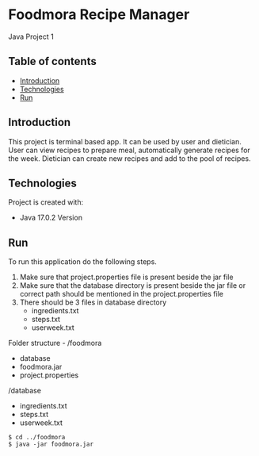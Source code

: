 # Foodmora Recipe Manager
Java Project 1

## Table of contents
* [Introduction](#introduction)
* [Technologies](#technologies)
* [Run](#run)

## Introduction
This project is terminal based app.
It can be used by user and dietician.
User can view recipes to prepare meal, automatically generate recipes for the week.
Dietician can create new recipes and add to the pool of recipes.

## Technologies
Project is created with:
* Java 17.0.2 Version

## Run
To run this application do the following steps.
1. Make sure that project.properties file is present beside the jar file
2. Make sure that the database directory is present beside the jar file or correct path should be mentioned in the project.properties file
3. There should be 3 files in database directory
   - ingredients.txt
   - steps.txt
   - userweek.txt

Folder structure -
/foodmora
  - database
  - foodmora.jar
  - project.properties

/database
  - ingredients.txt
  - steps.txt
  - userweek.txt

```
$ cd ../foodmora
$ java -jar foodmora.jar
```